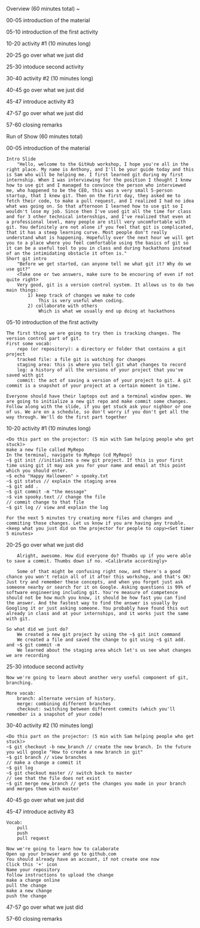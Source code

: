 Overview (60 minutes total) ~

00-05 introduction of the material

05-10 introduction of the first activity

10-20 activity #1 (10 minutes long)

20-25 go over what we just did

25-30 intoduce second activity

30-40 activity #2 (10 minutes long)

40-45 go over what we just did

45-47 introduce activity #3

47-57 go over what we just did

57-60 closing remarks



Run of Show (60 minutes total)

00-05 introduction of the material


	Intro Slide
		"Hello, welcome to the GitHub workshop, I hope you're all in the right place. My name is Anthony, and I'll be your guide today and this is Sam who will be helping me. I first learned git during my first internship. When I was interviewing for the position I thought I knew how to use git and I managed to convince the person who interviewed me, who happened to be the CEO, this was a very small 5-person startup, that I knew git. Then on the first day, they asked me to fetch their code, to make a pull request, and I realized I had no idea what was going on. So that afternoon I learned how to use git so I wouldn't lose my job. Since then I've used git all the time for class and for 3 other technical internships, and I've realized that even at a professional level, many people are still very uncomfortable with git. You definitely are not alone if you feel that git is complicated, that it has a steep learning curve. Most people don't really understand what is happening. Hopefully over the next hour we will get you to a place where you feel comfortable using the basics of git so it can be a useful tool to you in class and during hackathons instead of an the intimidating obstacle it often is."
	Short git intro
		"Before we get started, can anyone tell me what git it? Why do we use git?"
		<Take one or two answers, make sure to be encouring of even if not quite right>
		Very good, git is a version control system. It allows us to do two main things: 
			1) keep track of changes we make to code
				This is very useful when coding.
			2) collaborate with others
				Which is what we usually end up doing at hackathons

05-10 introduction of the first activity

	The first thing we are going to try then is tracking changes. The version control part of git. 
	First some vocab:
		repo (or repository): a directory or folder that contains a git project
		tracked file: a file git is watching for changes
		staging area: this is where you tell git what changes to record
		log: a history of all the versions of your project that you've saved with git
		commit: the act of saving a version of your project to git. A git commit is a snapshot of your project at a certain moment in time.

	Everyone should have their laptops out and a terminal window open. We are going to initialize a new git repo and make commit some changes. Follow along with the slide, if you get stuck ask your nighbor or one of us. We are on a schedule, so don't worry if you don't get all the way through. We'll do the first part together

10-20 activity #1 (10 minutes long)

	<Do this part on the projector: (5 min with Sam helping people who get stuck)>
	make a new file called MyRepo
	In the terminal, navigate to MyRepo (cd MyRepo)
	~$ git init //initializes a new git project. If this is your first time using git it may ask you for your name and email at this point which you should enter.
	~$ echo "Happy Halloween" > spooky.txt
	~$ git status // explain the staging area
	~$ git add .
	~$ git commit -m "the message"
	~$ vim spooky.text // change the file
	// commit change to that file
	~$ git log // view and explain the log

	For the next 5 minutes try creating more files and changes and commiting those changes. Let us know if you are having any trouble. 
	<keep what you just did on the projector for people to copy><Set timer 5 minutes>

20-25 go over what we just did

		Alright, awesome. How did everyone do? Thumbs up if you were able to save a commit. Thumbs down if no. <Calibrate accordingly>

		Some of that might be confusing right now, and there's a good chance you won't retain all of it after this workshop, and that's OK! Just try and remember these concepts, and when you forget just ask someone nearby or search for it on Google. Asking questions is 99% of software engineering including git. You're measure of competence should not be how much you know, it should be how fast you can find the answer. And the fastest way to find the answer is usually by Googling it or just asking someone. You probably have found this out already in class and at your internships, and it works just the same with git.

	So what did we just do? 
		We created a new git project by using the ~$ git init command
		We created a file and saved the change to git using ~$ git add. and ~$ git commit -m
		We learned about the staging area which let's us see what changes we are recording

25-30 intoduce second activity

	Now we're going to learn about another very useful component of git, branching.

	More vocab:
		branch: alternate version of history.
		merge: combining different branches
		checkout: switching between different commits (which you'll remember is a snapshot of your code)

30-40 activity #2 (10 minutes long)

	<Do this part on the projector: (5 min with Sam helping people who get stuck)>
	~$ git checkout -b new_branch // create the new branch. In the future you will google "How to create a new branch in git"
	~$ git branch // view branches
	// make a change a commit it
	~$ git log
	~$ git checkout master // switch back to master
	// see that the file does not exist
	~$ git merge new_branch // gets the changes you made in your branch and merges them with master
	
40-45 go over what we just did

45-47 introduce activity #3

	Vocab:
		pull
		push
		pull request

	Now we're going to learn how to calaborate
	Open up your browser and go to github.com
	You should already have an account, if not create one now
	Click this '+' icon
	Name your repository
	follow instructions to upload the change
	make a change online
	pull the change
	make a new change
	push the change

47-57 go over what we just did

57-60 closing remarks
	


